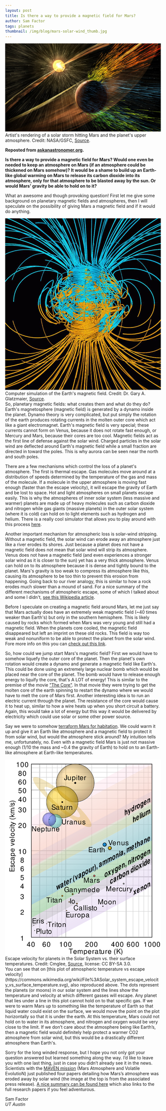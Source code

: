 ```yaml
---
layout: post
title: Is there a way to provide a magnetic field for Mars?
author: Sam Factor
tags: planets
thumbnail: /img/blog/mars-solar-wind_thumb.jpg
---
```


<div class="image">
<img src="/img/blog/mars-solar-wind.jpg" alt="A solar storm hitting Mars and stripping the atmosphere">
<div class="caption">Artist's rendering of a solar storm hitting Mars and the planet's upper atmosphere. Credit: NASA/GSFC, <a href="http://mars.nasa.gov/news/whatsnew/index.cfm?FuseAction=ShowNews&NewsID=1869">Source</a>.</div>
</div>

**Reposted from [askanastronomer.org](http://askanastronomer.org).**

**Is there a way to provide a magnetic field for Mars? Would one even be needed to keep an atmosphere on Mars (if an atmosphere could be thickened on Mars somehow)? It would be a shame to build up an Earth-like global warming on Mars to release its carbon dioxide into its atmosphere, only for that atmosphere to be blasted away by the sun. Or would Mars' gravity be able to hold on to it?**

What an awesome and though provoking question! First let me give some background on planetary magnetic fields and atmospheres, then I will speculate on the possibility of giving Mars a magnetic field and if it would do anything.

<div class="image-40">
<img src="/img/blog/dynamo.jpg" alt="Computer simulation of the Earth's magnetic field.">
<div class="caption">Computer simulation of the Earth's magnetic field. Credit: Dr. Gary A. Glatzmaier, <a href="http://science.nasa.gov/headlines/y2003/29dec_magneticfield.htm">Source</a>.</div>
</div>
So, planetary magnetic fields: what creates them and what do they do? Earth's magnetosphere (magnetic field) is generated by a dynamo inside the planet. Dynamo theory is very complicated, but put simply the rotation of the earth produces rotating currents in the molten outer core which act like a giant electromagnet. Earth's magnetic field is very special; these currents cannot form on Venus, because it does not rotate fast enough, or Mercury and Mars, because their cores are too cool. Magnetic fields act as the first line of defense against the solar wind. Charged particles in the solar wind are deflected around Earth's magnetic field while a small fraction are directed in toward the poles. This is why aurora can be seen near the north and south poles. 

There are a few mechanisms which control the loss of a planet's atmosphere. The first is thermal escape. Gas molecules move around at a distribution of speeds determined by the temperature of the gas and mass of the molecule. If a molecule in the upper atmosphere is moving fast enough (faster than the escape velocity), it will escape the gravity of Earth and be lost to space. Hot and light atmospheres on small planets escape easily. This is why the atmospheres of inner solar system (less massive and warmer) planets are made up of heavy molecules such as carbon dioxide and nitrogen while gas giants (massive planets) in the outer solar system (where it is cold) can hold on to light elements such as hydrogen and helium. There is a really cool simulator that allows you to play around with this process [here](http://astro.unl.edu/naap/atmosphere/animations/gasRetentionSimulator.html).

Another important mechanism for atmospheric loss is solar-wind stripping. Without a magnetic field, the solar wind can erode away an atmosphere just like a river erodes its shores. Just because a planet does not have a magnetic field does not mean that solar wind will strip its atmosphere. Venus does not have a magnetic field (and even experiences a stronger solar wind as it is closer to the sun) yet has a very thick atmosphere. Venus can hold on to its atmosphere because it is dense and tightly bound to the planet. Mars's gravity is too weak to compress its atmosphere like this, causing its atmosphere to be too thin to prevent this erosion from happening. Going back to our river analogy, this is similar to how a rock erodes much slower than a mound of sand. For a nice summary of the different mechanisms of atmospheric escape, some of which I talked about and some I didn't, [see this Wikipedia article](https://en.wikipedia.org/wiki/Atmospheric_escape).

Before I speculate on creating a magnetic field around Mars, let me just say that Mars actually does have an extremely weak magnetic field (~40 times weaker than Earth's) but only in the southern hemisphere. This is likely caused by rocks which formed when Mars was very young and still had a magnetic field. When the planets core cooled, the magnetic field disappeared but left an imprint on these old rocks. This field is way too weak and nonuniform to be able to protect the planet from the solar wind. Fore more info on this you can [check out this link](http://www.planetary.org/blogs/emily-lakdawalla/2008/1710.html).

So, how could we jump start Mars's magnetic field? First we would have to somehow liquefy the outer core of the planet. Then the planet's own rotation would create a dynamo and generate a magnetic field like Earth's. This could be done using an extremely large nuclear bomb which would be placed near the core of the planet. The bomb would have to release enough energy to liquify the core, that's A LOT of energy! This is similar to the premise of the movie ["The Core"](http://www.imdb.com/title/tt0298814/). In that movie they were trying to get the molten core of the earth spinning to restart the dynamo where we would have to melt the core of Mars first. Another interesting idea is to run an electric current through the planet. The resistance of the core would cause it to heat up, similar to how a wire heats up when you short circuit a battery. Again, this would take a lot of energy but this way it would be delivered by electricity which could use solar or some other power source. 

Say we were to somehow [terraform Mars for habitation](http://askanastronomer.org/planets/2015/10/03/terraforming-and-colonizing-mars/). We could warm it up and give it an Earth like atmosphere and a magnetic field to protect it from solar wind, but would the atmosphere stick around? My intuition tells me, unfortunately, no. Even with a magnetic field Mars is just not massive enough (1/10 the mass and ~0.4 the gravity of Earth) to hold on to an Earth-like atmosphere at Earth-like temperatures.

<div class="image-40">
<img src="/img/blog/escape_velocity.png" class="with-border" alt="Escape velocity for planets in the Solar System">
<div class="caption">Escape velocity for planets in the Solar System vs. their surface temperatures. Credit: Cmglee, <a href="https://commons.wikimedia.org/wiki/File%3ASolar_system_escape_velocity_vs_surface_temperature.svg">Source</a>, license: CC BY-SA 3.0.</div>
</div>
You can see that on [this plot of atmospheric temperature vs escape velocity](https://commons.wikimedia.org/wiki/File%3ASolar_system_escape_velocity_vs_surface_temperature.svg), also reproduced above. The dots represent the planets (or moons) in our solar system and the lines show the temperature and velocity at which different gasses will escape. Any planet that lies under a line in this plot cannot hold on to that specific gas. If we were to warm Mars up to something like the temperature of Earth so that liquid water could exist on the surface, we would move the point on the plot horizontally so that it is under the earth. At this temperature, Mars could not hold on to water in its atmosphere, and nitrogen and oxygen would be very close to the limit. If we don’t care about the atmosphere being like Earth’s, then a magnetic field would definitely help protect a warmer CO2 atmosphere from solar wind, but this would be a drastically different atmosphere than Earth's. 

Sorry for the long winded response, but I hope you not only got your question answered but learned something along the way. I’d like to leave you with one last thing, just in case you didn’t already see it in the news. Scientists with the [MAVEN mission](https://www.nasa.gov/mission_pages/maven/main/index.html) (Mars Atmosphere and Volatile EvolutioN) just published four papers detailing how Mars’s atmosphere was eroded away by solar wind (the image at the top is from the associated press release). [A nice summary can be found here](http://www.sciencealert.com/live-updates-nasa-is-announcing-what-happened-to-mars-atmosphere-right-now) which also links to the full research papers if you feel adventurous.

Sam Factor<br>
*UT Austin*
